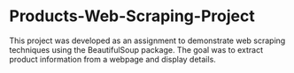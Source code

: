 # Products-Web-Scraping-Project
This project was developed as an assignment to demonstrate web scraping techniques using the BeautifulSoup package. The goal was to extract product information from a webpage and display details.
